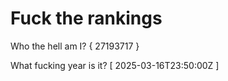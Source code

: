 # Fuck the rankings

Who the hell am I?
{ 27193717 }

What fucking year is it?
[ 2025-03-16T23:50:00Z ]
